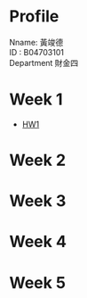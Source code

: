 # Profile
Nname: 黃竣德 <br />
ID : B04703101 <br />
Department 財金四 <br />

# Week 1

* [HW1](https://htmlpreview.github.io/?https://github.com/B04703101/Data_Science_Programming/blob/master/HW1.html)

# Week 2
# Week 3

# Week 4
# Week 5


